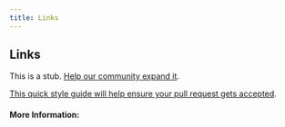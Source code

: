 ```yaml
---
title: Links
---
```


## Links

This is a stub. [Help our community expand it](https://github.com/freecodecamp/guides/tree/master/src/pages/articles/html/attributes/links/index.md).

[This quick style guide will help ensure your pull request gets accepted](https://github.com/freeCodeCamp/guides/blob/master/README.md).

<!-- The article goes here, in GitHub-flavored Markdown. Feel free to add YouTube videos, images, and CodePen/JSBin embeds  -->

#### More Information:
<!-- Please add any articles you think might be helpful to read before writing the article -->


